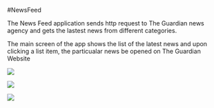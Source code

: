 #NewsFeed

The News Feed application sends http request to The Guardian news agency and gets the lastest news from different categories.

The main screen of the app shows the list of the latest news and upon clicking a list item, the particualar news be opened on The Guardian Website

![](https://github.com/puneetchugh/BasicAndroidNanodegree/blob/master/images/news_feed_latest_list.jpg)

![](https://github.com/puneetchugh/BasicAndroidNanodegree/blob/master/images/news_feed_latest.jpg) 

![](https://github.com/puneetchugh/BasicAndroidNanodegree/blob/master/images/news_feed_item_1.jpg)
